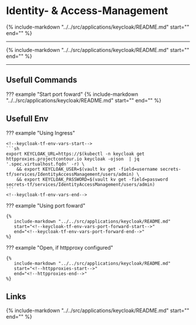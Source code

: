 # Identity- & Access-Management

{%
   include-markdown "../../src/applications/keycloak/README.md"
   start="<!--description-start-->"
   end="<!--description-end-->"
%}

---

{%
   include-markdown "../../src/applications/keycloak/README.md"
   start="<!--header-start-->"
   end="<!--header-end-->"
%}

---


## Usefull Commands

??? example "Start port foward"
    {%
       include-markdown "../../src/applications/keycloak/README.md"
       start="<!--port-forward-start-->"
       end="<!--port-forward-end-->"
    %}

## Usefull Env

??? example "Using Ingress"

    <!--keycloak-tf-env-vars-start-->
    ```sh
    export KEYCLOAK_URL=https://$(kubectl -n keycloak get httpproxies.projectcontour.io keycloak -ojson  | jq '.spec.virtualhost.fqdn' -r) \
        && export KEYCLOAK_USER=$(vault kv get -field=username secrets-tf/services/IdentityAccessManagement/users/admin) \
        && export KEYCLOAK_PASSWORD=$(vault kv get -field=password secrets-tf/services/IdentityAccessManagement/users/admin)
    ```
    <!--keycloak-tf-env-vars-end-->


??? example "Using port foward"

    {%
       include-markdown "../../src/applications/keycloak/README.md"
       start="<!--keycloak-tf-env-vars-port-forward-start-->"
       end="<!--keycloak-tf-env-vars-port-forward-end-->"
    %}

??? example "Open, if httpproxy configured"

    {%
       include-markdown "../../src/applications/keycloak/README.md"
       start="<!--httpproxies-start-->"
       end="<!--httpproxies-end-->"
    %}


## Links

{%
   include-markdown "../../src/applications/keycloak/README.md"
   start="<!--keycloak-links-start-->"
   end="<!--keycloak-links-end-->"
%}